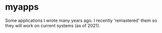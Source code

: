 # myapps
Some applications I wrote many years ago.
I recently 'remastered' them so they will work on current systems (as of 2021).
